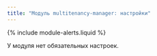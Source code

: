 ```yaml
---
title: "Модуль multitenancy-manager: настройки"
---
```


{% include module-alerts.liquid %}

У модуля нет обязательных настроек.

<!-- SCHEMA -->
